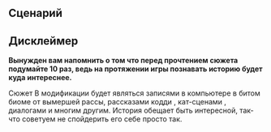 Сценарий
-----------------------------------
**Дисклеймер**
----------------------------------
**Вынужден вам напомнить о том что перед прочтением сюжета подумайте 10 раз,
ведь на протяжении игры познавать историю будет куда интереснее.**


Сюжет В модификации будет являться записями в компьютере в битом биоме от вымершей рассы, рассказами кодди , кат-сценами , диалогами и многим другим.
История обещает быть интересной, так-что советуем не спойдерить его себе просто так.
